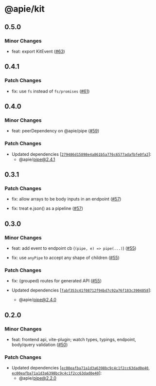 # @apie/kit

## 0.5.0

### Minor Changes

- feat: export KitEvent ([#63](https://github.com/Refzlund/apie-monorepo/pull/63))

## 0.4.1

### Patch Changes

- fix: use `fs` instead of `fs/promises` ([#61](https://github.com/Refzlund/apie-monorepo/pull/61))

## 0.4.0

### Minor Changes

- feat: peerDependency on @apie/pipe ([#59](https://github.com/Refzlund/apie-monorepo/pull/59))

### Patch Changes

- Updated dependencies [[`279486d15898e4a861b5a776c6577adafbfe0fa2`](https://github.com/Refzlund/apie-monorepo/commit/279486d15898e4a861b5a776c6577adafbfe0fa2)]:
  - @apie/pipe@2.4.1

## 0.3.1

### Patch Changes

- fix: allow arrays to be body inputs in an endpoint ([#57](https://github.com/Refzlund/apie-monorepo/pull/57))

- fix: treat e.json() as a pipeline ([#57](https://github.com/Refzlund/apie-monorepo/pull/57))

## 0.3.0

### Minor Changes

- feat: add event to endpoint cb (`(pipe, e) => pipe(...)`) ([#55](https://github.com/Refzlund/apie-monorepo/pull/55))

- fix: use `anyPipe` to accept any shape of children ([#55](https://github.com/Refzlund/apie-monorepo/pull/55))

### Patch Changes

- fix: (grouped) routes for generated API ([#55](https://github.com/Refzlund/apie-monorepo/pull/55))

- Updated dependencies [[`fabf353c41f08712f94bd7c92a76f183c3904858`](https://github.com/Refzlund/apie-monorepo/commit/fabf353c41f08712f94bd7c92a76f183c3904858)]:
  - @apie/pipe@2.4.0

## 0.2.0

### Minor Changes

- feat: frontend api, vite-plugin; watch types, typings, endpoint, body/query validation ([#50](https://github.com/Refzlund/apie-monorepo/pull/50))

### Patch Changes

- Updated dependencies [[`ec00eafba71a1d3a6398bc9c4c1f2cc63dad0e40`](https://github.com/Refzlund/apie-monorepo/commit/ec00eafba71a1d3a6398bc9c4c1f2cc63dad0e40), [`ec00eafba71a1d3a6398bc9c4c1f2cc63dad0e40`](https://github.com/Refzlund/apie-monorepo/commit/ec00eafba71a1d3a6398bc9c4c1f2cc63dad0e40)]:
  - @apie/pipe@2.2.0
